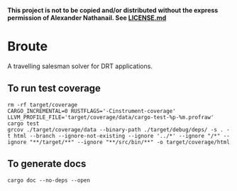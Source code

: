 **This project is not to be copied and/or distributed without the express permission of Alexander Nathanail. See [LICENSE.md](./LICENSE.md)**

# Broute

A travelling salesman solver for DRT applications.

## To run test coverage

[//]: # (https://blog.rng0.io/how-to-do-code-coverage-in-rust)

```shell
rm -rf target/coverage
CARGO_INCREMENTAL=0 RUSTFLAGS='-Cinstrument-coverage' LLVM_PROFILE_FILE='target/coverage/data/cargo-test-%p-%m.profraw' cargo test
grcov ./target/coverage/data --binary-path ./target/debug/deps/ -s . -t html --branch --ignore-not-existing --ignore '../*' --ignore "/*" --ignore "**/target/**" --ignore "**/src/bin/**" -o target/coverage/html
```

## To generate docs

```shell
cargo doc --no-deps --open
```

